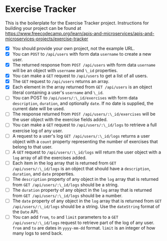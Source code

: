 # Exercise Tracker

This is the boilerplate for the Exercise Tracker project. Instructions for building your project can be found at https://www.freecodecamp.org/learn/apis-and-microservices/apis-and-microservices-projects/exercise-tracker

- [x] You should provide your own project, not the example URL.
- [x] You can `POST` to `/api/users` with form data `username` to create a new user.
- [x] The returned response from `POST /api/users` with form data `username` will be an object with `username` and `\_id` properties.
- [x] You can make a `GET` request to `/api/users` to get a list of all users.
- [x] The `GET` request to `/api/users` returns an array.
- [x] Each element in the array returned from `GET /api/users` is an object literal containing a user's `username` and `\_id`.
- [ ] You can POST to `/api/users/:\_id/exercises` with form data `description`, `duration`, and optionally `date`. If no date is supplied, the current date will be used.
- [ ] The response returned from `POST /api/users/:\_id/exercises` will be the user object with the exercise fields added.
- [ ] You can make a `GET` request to `/api/users/:\_id/logs` to retrieve a full exercise log of any user.
- [ ] A request to a user's log `GET /api/users/:\_id/logs` returns a user object with a `count` property representing the number of exercises that belong to that user.
- [ ] A `GET` request to `/api/users/:\_id/logs` will return the user object with a `log` array of all the exercises added.
- [ ] Each item in the log array that is returned from `GET /api/users/:\_id/logs` is an object that should have a `description`, `duration`, and `date` properties.
- [ ] The `description` property of any object in the `log` array that is returned from `GET /api/users/:\_id/logs` should be a string.
- [ ] The `duration` property of any object in the `log` array that is returned from `GET /api/users/:\_id/logs` should be a number.
- [ ] The `date` property of any object in the `log` array that is returned from `GET /api/users/:\_id/logs` should be a string. Use the `dateString` format of the `Date` API.
- [ ] You can add `from`, `to` and `limit` parameters to a `GET /api/users/:\_id/logs` request to retrieve part of the log of any user. `from` and `to` are dates in `yyyy-mm-dd` format. `limit` is an integer of how many logs to send back.
